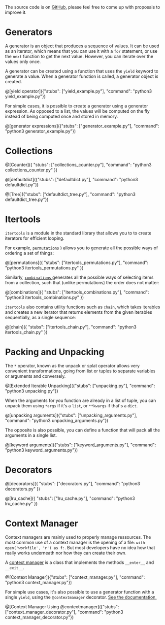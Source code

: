 The source code is on [GitHub](https://github.com/CodinGame/python-template), please feel free to come up with proposals to improve it.

# Generators

A generator is an object that produces a sequence of values. It can be used as an iterator, which means that you can use it with a `for` statement, or use the `next` function to get the next value. However, you can iterate over the values only once.

A generator can be created using a function that uses the `yield` keyword to generate a value. When a generator function is called, a generator object is created.

@[yield operator]({"stubs": ["yield_example.py"], "command": "python3 yield_example.py"})

For simple cases, it is possible to create a generator using a generator expression. As opposed to a list, the values will be computed on the fly instead of being computed once and stored in memory.

@[generator expressions]({"stubs": ["generator_example.py"], "command": "python3 generator_example.py"})

# Collections

@[Counter]({ "stubs": ["collections_counter.py"], "command": "python3 collections_counter.py" })

@[defaultdict]({"stubs": ["defaultdict.py"], "command": "python3 defaultdict.py"})

@[Tree]({"stubs": ["defaultdict_tree.py"], "command": "python3 defaultdict_tree.py"})

# Itertools

`itertools` is a module in the standard library that allows you to to create iterators for efficient looping.

For example, [`permutations`](https://docs.python.org/3/library/itertools.html#itertools.permutations) ) allows you to generate all the possible ways of ordering a set of things:

@[permutations]({ "stubs": ["itertools_permutations.py"], "command": "python3 itertools_permutations.py" })

Similarly, [`combinations` ](https://docs.python.org/3/library/itertools.html#itertools.combinations) generates all the possible ways of selecting items from a collection, such that (unlike permutations) the order does not matter:

@[combinations]({ "stubs": ["itertools_combinations.py"], "command": "python3 itertools_combinations.py" })

`itertools` also contains utility functions such as `chain`, which takes iterables and creates a new iterator that returns elements from the given iterables sequentially, as a single sequence:

@[chain]({ "stubs": ["itertools_chain.py"], "command": "python3 itertools_chain.py" })

# Packing and Unpacking

The `*` operator, known as the unpack or splat operator allows very convenient transformations, going from list or tuples to separate variables or arguments and conversely.

@[Extended Iterable Unpacking]({"stubs": ["unpacking.py"], "command": "python3 unpacking.py"})

When the arguments for you function are already in a list of tuple, you can unpack them using `*args` if it's a `list`, or `**kwargs` if that's a `dict`.

@[unpacking arguments]({"stubs": ["unpacking_arguments.py"], "command": "python3 unpacking_arguments.py"})

The opposite is also possible, you can define a function that will pack all the arguments in a single list.

@[keyword arguments]({"stubs": ["keyword_arguments.py"], "command": "python3 keyword_arguments.py"})

# Decorators

@[decorators]({ "stubs": ["decorators.py"], "command": "python3 decorators.py" })

@[lru_cache]({ "stubs": ["lru_cache.py"], "command": "python3 lru_cache.py" })

# Context Manager

Context managers are mainly used to properly manage ressources. The most common use of a context manager is the opening of a file: `with open('workfile', 'r') as f:`. But most developers have no idea how that really works underneath nor how they can create their own.

A [context manager](https://docs.python.org/3/library/stdtypes.html#typecontextmanager) is a class that implements the methods `__enter__` and `__exit__`.

@[Context Manager]({"stubs": ["context_manager.py"], "command": "python3 context_manager.py"})

For simple use cases, it's also possible to use a generator function with a single `yield`, using the `@contextmanager` decorator. [See the documentation.](https://docs.python.org/3/library/contextlib.html)

@[Context Manager Using @contextmanager]({"stubs": ["context_manager_decorator.py"], "command": "python3 context_manager_decorator.py"})
